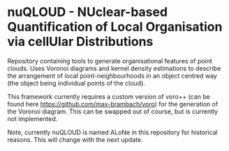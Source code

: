 # nuQLOUD - NUclear-based Quantification of Local Organisation via cellUlar Distributions
Repository containing tools to generate organisational features of point clouds. Uses Voronoi diagrams and kernel density estimations to describe the arrangement of local point-neighbourhoods in an object centred way (the object being individual points of the cloud).

This framework currently requires a custom version of voro++ (can be found here https://github.com/max-brambach/voro) for the generation of the Voronoi diagram. This can be swapped out of course, but is currently not implemented.

Note, currently nuQLOUD is named ALoNe in this repository for historical reasons. This will change with the next update.
